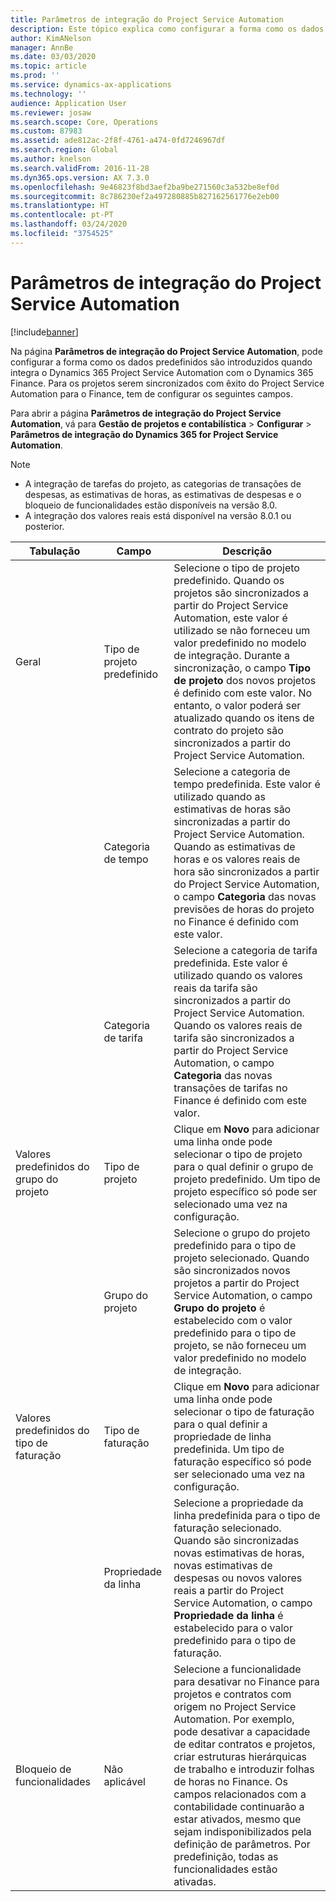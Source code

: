 ```yaml
---
title: Parâmetros de integração do Project Service Automation
description: Este tópico explica como configurar a forma como os dados predefinidos são introduzidos quando integra o Microsoft Dynamics 365 for Project Service Automation com o Microsoft Dynamics 365 Finance.
author: KimANelson
manager: AnnBe
ms.date: 03/03/2020
ms.topic: article
ms.prod: ''
ms.service: dynamics-ax-applications
ms.technology: ''
audience: Application User
ms.reviewer: josaw
ms.search.scope: Core, Operations
ms.custom: 87983
ms.assetid: ade812ac-2f8f-4761-a474-0fd7246967df
ms.search.region: Global
ms.author: knelson
ms.search.validFrom: 2016-11-28
ms.dyn365.ops.version: AX 7.3.0
ms.openlocfilehash: 9e46823f8bd3aef2ba9be271560c3a532be8ef0d
ms.sourcegitcommit: 8c786230ef2a497280885b827162561776e2eb00
ms.translationtype: HT
ms.contentlocale: pt-PT
ms.lasthandoff: 03/24/2020
ms.locfileid: "3754525"
---
```

# <a name="project-service-automation-integration-parameters"></a>Parâmetros de integração do Project Service Automation

[!include[banner](../includes/banner.md)]

Na página **Parâmetros de integração do Project Service Automation**, pode configurar a forma como os dados predefinidos são introduzidos quando integra o Dynamics 365 Project Service Automation com o Dynamics 365 Finance. Para os projetos serem sincronizados com êxito do Project Service Automation para o Finance, tem de configurar os seguintes campos.

Para abrir a página **Parâmetros de integração do Project Service Automation**, vá para **Gestão de projetos e contabilística** \> **Configurar** \> **Parâmetros de integração do Dynamics 365 for Project Service Automation**. 

> [!NOTE]
> - A integração de tarefas do projeto, as categorias de transações de despesas, as estimativas de horas, as estimativas de despesas e o bloqueio de funcionalidades estão disponíveis na versão 8.0.
> - A integração dos valores reais está disponível na versão 8.0.1 ou posterior.


| Tabulação                    | Campo                | Descrição |
|------------------------|----------------------|-------------|
| Geral                | Tipo de projeto predefinido | Selecione o tipo de projeto predefinido. Quando os projetos são sincronizados a partir do Project Service Automation, este valor é utilizado se não forneceu um valor predefinido no modelo de integração. Durante a sincronização, o campo **Tipo de projeto** dos novos projetos é definido com este valor. No entanto, o valor poderá ser atualizado quando os itens de contrato do projeto são sincronizados a partir do Project Service Automation. |
|                        | Categoria de tempo        | Selecione a categoria de tempo predefinida. Este valor é utilizado quando as estimativas de horas são sincronizadas a partir do Project Service Automation. Quando as estimativas de horas e os valores reais de hora são sincronizados a partir do Project Service Automation, o campo **Categoria** das novas previsões de horas do projeto no Finance é definido com este valor. |
|                        | Categoria de tarifa         | Selecione a categoria de tarifa predefinida. Este valor é utilizado quando os valores reais da tarifa são sincronizados a partir do Project Service Automation. Quando os valores reais de tarifa são sincronizados a partir do Project Service Automation, o campo **Categoria** das novas transações de tarifas no Finance é definido com este valor. |
| Valores predefinidos do grupo do projeto | Tipo de projeto         | Clique em **Novo** para adicionar uma linha onde pode selecionar o tipo de projeto para o qual definir o grupo de projeto predefinido. Um tipo de projeto específico só pode ser selecionado uma vez na configuração. |
|                        | Grupo do projeto        | Selecione o grupo do projeto predefinido para o tipo de projeto selecionado. Quando são sincronizados novos projetos a partir do Project Service Automation, o campo **Grupo do projeto** é estabelecido com o valor predefinido para o tipo de projeto, se não forneceu um valor predefinido no modelo de integração. |
| Valores predefinidos do tipo de faturação  | Tipo de faturação         | Clique em **Novo** para adicionar uma linha onde pode selecionar o tipo de faturação para o qual definir a propriedade de linha predefinida. Um tipo de faturação específico só pode ser selecionado uma vez na configuração. |
|                        | Propriedade da linha        | Selecione a propriedade da linha predefinida para o tipo de faturação selecionado. Quando são sincronizadas novas estimativas de horas, novas estimativas de despesas ou novos valores reais a partir do Project Service Automation, o campo **Propriedade da linha** é estabelecido para o valor predefinido para o tipo de faturação. |
| Bloqueio de funcionalidades  | Não aplicável       | Selecione a funcionalidade para desativar no Finance para projetos e contratos com origem no Project Service Automation. Por exemplo, pode desativar a capacidade de editar contratos e projetos, criar estruturas hierárquicas de trabalho e introduzir folhas de horas no Finance. Os campos relacionados com a contabilidade continuarão a estar ativados, mesmo que sejam indisponibilizados pela definição de parâmetros. Por predefinição, todas as funcionalidades estão ativadas. |

